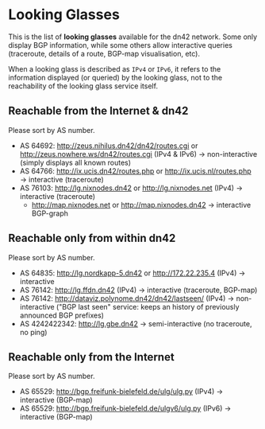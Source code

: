 # Looking Glasses

This is the list of **looking glasses** available for the dn42 network.  Some only display BGP information, while some others allow interactive queries (traceroute, details of a route, BGP-map visualisation, etc).

When a looking glass is described as `IPv4` or `IPv6`, it refers to the information displayed (or queried) by the looking glass, not to the reachability of the looking glass service itself.

## Reachable from the Internet & dn42

Please sort by AS number.

* AS 64692: http://zeus.nihilus.dn42/dn42/routes.cgi or http://zeus.nowhere.ws/dn42/routes.cgi (IPv4 & IPv6) → non-interactive (simply displays all known routes)
* AS 64766: http://ix.ucis.dn42/routes.php or http://ix.ucis.nl/routes.php → interactive (traceroute)
* AS 76103: http://lg.nixnodes.dn42 or http://lg.nixnodes.net (IPv4) → interactive (traceroute)
  * http://map.nixnodes.net or http://map.nixnodes.dn42 →  interactive BGP-graph

## Reachable only from within dn42

Please sort by AS number.

* AS 64835: http://lg.nordkapp-5.dn42 or http://172.22.235.4 (IPv4) → interactive
* AS 76142: http://lg.ffdn.dn42 (IPv4) → interactive (traceroute, BGP-map)
* AS 76142: http://dataviz.polynome.dn42/dn42/lastseen/ (IPv4) → non-interactive ("BGP last seen" service: keeps an history of previously announced BGP prefixes)
* AS 4242422342: http://lg.gbe.dn42 → semi-interactive (no traceroute, no ping)

## Reachable only from the Internet

Please sort by AS number.

* AS 65529: http://bgp.freifunk-bielefeld.de/ulg/ulg.py (IPv4) → interactive (BGP-map)
* AS 65529: http://bgp.freifunk-bielefeld.de/ulgv6/ulg.py (IPv6) → interactive (BGP-map)
